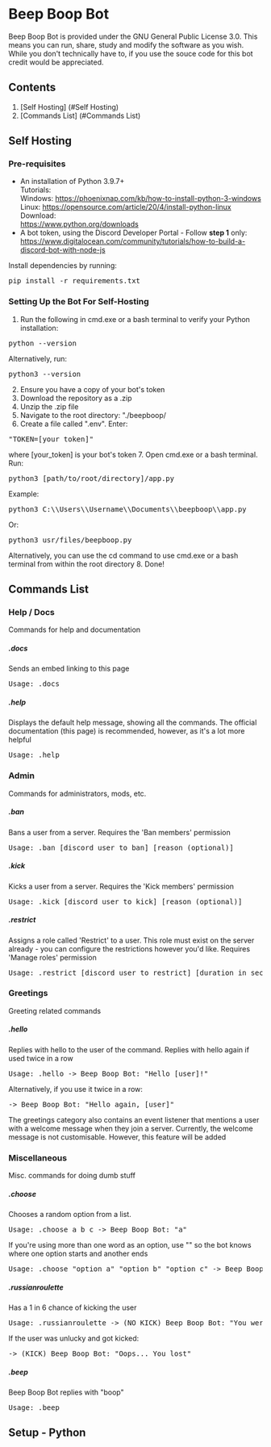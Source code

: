 # Beep Boop Bot
Beep Boop Bot is provided under the GNU General Public License 3.0. This means you can run, share, study and modify the software as you wish. While you don't technically have to, if you use the souce code for this bot credit would be appreciated.

## Contents

1. [Self Hosting] (#Self Hosting)
2. [Commands List] (#Commands List)

## Self Hosting

### Pre-requisites

* An installation of Python 3.9.7+          
Tutorials:     
Windows: https://phoenixnap.com/kb/how-to-install-python-3-windows                 
Linux: https://opensource.com/article/20/4/install-python-linux 
Download:                             
https://www.python.org/downloads
* A bot token, using the Discord Developer Portal - Follow **step 1** only: https://www.digitalocean.com/community/tutorials/how-to-build-a-discord-bot-with-node-js     

Install dependencies by running:
<pre>pip install -r requirements.txt</pre>

### Setting Up the Bot For Self-Hosting

1. Run the following in cmd.exe or a bash terminal to verify your Python installation:
<pre>python --version</pre>
Alternatively, run:
<pre>python3 --version</pre>
2. Ensure you have a copy of your bot's token
3. Download the repository as a .zip
4. Unzip the .zip file
5. Navigate to the root directory: "./beepboop/
6. Create a file called ".env". Enter:
<pre>"TOKEN=[your_token]"</pre>
where [your_token] is your bot's token
7. Open cmd.exe or a bash terminal. Run:
<pre>python3 [path/to/root/directory]/app.py</pre>
Example:
<pre>python3 C:\\Users\\Username\\Documents\\beepboop\\app.py</pre>
Or:
<pre>python3 usr/files/beepboop.py</pre>
Alternatively, you can use the cd command to use cmd.exe or a bash terminal from within the root directory
8. Done!

## Commands List

### Help / Docs
Commands for help and documentation

##### .docs
Sends an embed linking to this page
<pre>Usage: .docs</pre>

##### .help
Displays the default help message, showing all the commands. The official documentation (this page) is recommended, however, as it's a lot more helpful
<pre>Usage: .help</pre>

### Admin
Commands for administrators, mods, etc.

##### .ban
Bans a user from a server. Requires the 'Ban members' permission
<pre>Usage: .ban [discord user to ban] [reason (optional)]</pre>

##### .kick
Kicks a user from a server. Requires the 'Kick members' permission
<pre>Usage: .kick [discord user to kick] [reason (optional)]</pre>

##### .restrict
Assigns a role called 'Restrict' to a user. This role must exist on the server already - you can configure the restrictions however you'd like. Requires 'Manage roles' permission
<pre>Usage: .restrict [discord user to restrict] [duration in seconds]</pre>

### Greetings
Greeting related commands

##### .hello
Replies with hello to the user of the command. Replies with hello again if used twice in a row
<pre>Usage: .hello -> Beep Boop Bot: "Hello [user]!"</pre>
Alternatively, if you use it twice in a row:
<pre>-> Beep Boop Bot: "Hello again, [user]"</pre>

The greetings category also contains an event listener that mentions a user with a welcome message when they join a server. Currently, the welcome message is not customisable. However, this feature will be added

### Miscellaneous
Misc. commands for doing dumb stuff

##### .choose
Chooses a random option from a list.
<pre>Usage: .choose a b c -> Beep Boop Bot: "a"</pre>
If you're using more than one word as an option, use "" so the bot knows where one option starts and another ends
<pre>Usage: .choose "option a" "option b" "option c" -> Beep Boop Bot: option c</pre>

##### .russianroulette
Has a 1 in 6 chance of kicking the user
<pre>Usage: .russianroulette -> (NO KICK) Beep Boop Bot: "You were lucky... This time ;)"</pre>
If the user was unlucky and got kicked:
<pre>-> (KICK) Beep Boop Bot: "Oops... You lost"</pre>

##### .beep
Beep Boop Bot replies with "boop"
<pre>Usage: .beep</pre>

## Setup - Python

